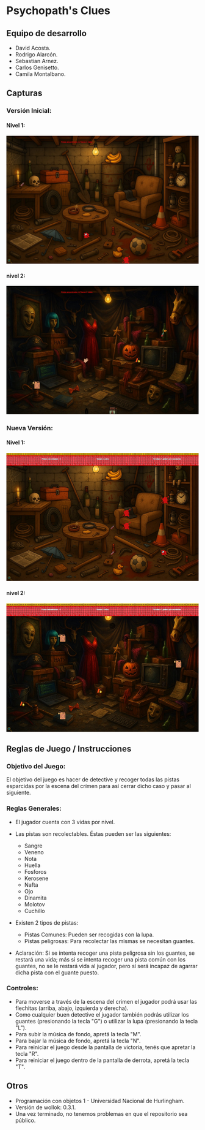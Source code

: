 # Psychopath's Clues

## Equipo de desarrollo

- David Acosta.
- Rodrigo Alarcón.  
- Sebastian Arnez.
- Carlos Genisetto.
- Camila Montalbano.

## Capturas
### Versión Inicial:
#### Nivel 1:
![Captura del juego nivel 1](./assets/capturaJuego.png) 
#### nivel 2:
![Captura del juego nivel 2](./assets/capturaJuego2.png)

### Nueva Versión:
#### Nivel 1:
![Captura del juego nivel 1](./assets/captura_nivel_1_renovado.png) 
#### nivel 2:
![Captura del juego nivel 2](./assets/captura_nivel_2_renovado.png)

## Reglas de Juego / Instrucciones

### Objetivo del Juego:
El objetivo del juego es hacer de detective y recoger todas las pistas esparcidas por la escena del crímen para así cerrar dicho caso y pasar al siguiente.

### Reglas Generales:
- El jugador cuenta con 3 vidas por nivel.
- Las pistas son recolectables. Éstas pueden ser las siguientes:
    - Sangre
    - Veneno
    - Nota
    - Huella
    - Fosforos
    - Kerosene
    - Nafta
    - Ojo
    - Dinamita
    - Molotov
    - Cuchillo
- Existen 2 tipos de pistas:
    - Pistas Comunes: Pueden ser recogidas con la lupa.  
    - Pistas peligrosas: Para recolectar las mismas se necesitan guantes.
        
- Aclaración: Si se intenta recoger una pista peligrosa sin los guantes, se restará una vida; más si se intenta recoger una pista común con los guantes, no se le restará vida al jugador, pero sí será incapaz de agarrar dicha pista con el guante puesto.

### Controles:
- Para moverse a través de la escena del crimen el jugador podrá usar las flechitas (arriba, abajo, izquierda y derecha). 
- Como cualquier buen detective el jugador también podrás utilizar los guantes (presionando la tecla "G") o utilizar la lupa (presionando la tecla "L"). 
- Para subir la música de fondo, apretá la tecla "M".
- Para bajar la música de fondo, apretá la tecla "N".
- Para reiniciar el juego desde la pantalla de victoria, tenés que apretar la tecla "R".
- Para reiniciar el juego dentro de la pantalla de derrota, apretá la tecla "T".


## Otros

- Programación con objetos 1 - Universidad Nacional de Hurlingham.
- Versión de wollok: 0.3.1.
- Una vez terminado, no tenemos problemas en que el repositorio sea público.
